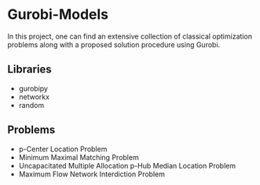 # Gurobi-Models
In this project, one can find an extensive collection of classical optimization problems along with a proposed solution procedure using Gurobi.

## Libraries
- gurobipy
- networkx
- random

## Problems
- p-Center Location Problem
- Minimum Maximal Matching Problem
- Uncapacitated Multiple Allocation p-Hub Median Location Problem
- Maximum Flow Network Interdiction Problem
